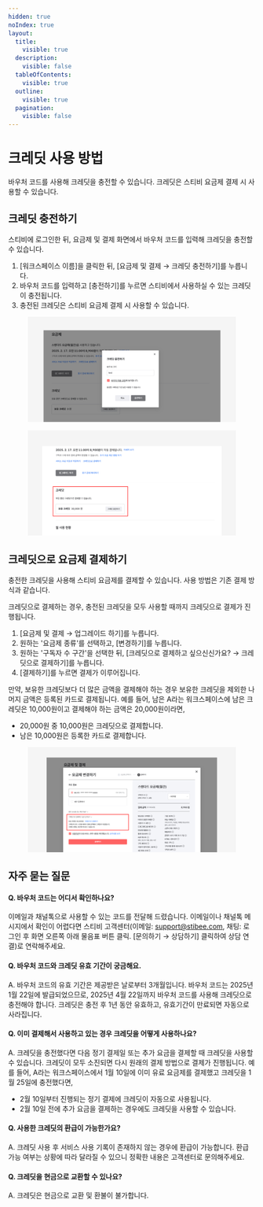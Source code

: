 ```yaml
---
hidden: true
noIndex: true
layout:
  title:
    visible: true
  description:
    visible: false
  tableOfContents:
    visible: true
  outline:
    visible: true
  pagination:
    visible: false
---
```


# 크레딧 사용 방법

바우처 코드를 사용해 크레딧을 충전할 수 있습니다. 크레딧은 스티비 요금제 결제 시 사용할 수 있습니다.&#x20;



## 크레딧 충전하기 <a href="#add-credit" id="add-credit"></a>

스티비에 로그인한 뒤, 요금제 및 결제 화면에서 바우처 코드를 입력해 크레딧을 충전할 수 있습니다.

1. \[워크스페이스 이름]을 클릭한 뒤, \[요금제 및 결제 → 크레딧 충전하기]를 누릅니다.
2. 바우처 코드를 입력하고 \[충전하기]를 누르면 스티비에서 사용하실 수 있는 크레딧이 충전됩니다.
3. 충전된 크레딧은 스티비 요금제 결제 시 사용할 수 있습니다.

<figure><img src="../.gitbook/assets/크레딧 사용 방법2.png" alt=""><figcaption></figcaption></figure>

<figure><img src="../.gitbook/assets/크레딧 사용 방법3.png" alt=""><figcaption></figcaption></figure>



## 크레딧으로 요금제 결제하기 <a href="#payment" id="payment"></a>

충전한 크레딧을 사용해 스티비 요금제를 결제할 수 있습니다.  사용 방법은 기존 결제 방식과 같습니다.

크레딧으로 결제하는 경우, 충전된 크레딧을 모두 사용할 때까지 크레딧으로 결제가 진행됩니다.&#x20;

1. \[요금제 및 결제 → 업그레이드 하기]를 누릅니다.
2. 원하는 '요금제 종류'를 선택하고, \[변경하기]를 누릅니다.
3. 원하는 '구독자 수 구간'을 선택한 뒤, \[크레딧으로 결제하고 싶으신신가요? → 크레딧으로 결제하기]를 누릅니다.
4. &#x20;\[결제하기]를 누르면 결제가 이루어집니다.

만약, 보유한 크레딧보다 더 많은 금액을 결제해야 하는 경우 보유한 크레딧을 제외한 나머지 금액은 등록된 카드로 결제됩니다. 예를 들어, 남은 A라는 워크스페이스에 남은 크레딧은 10,000원이고 결제해야 하는 금액은 20,000원이라면,

* 20,000원 중 10,000원은 크레딧으로 결제합니다.
* 남은 10,000원은 등록한 카드로 결제합니다.

<figure><img src="../.gitbook/assets/크레딧 사용 방법4.png" alt=""><figcaption></figcaption></figure>

## 자주 묻는 질문 <a href="#faq" id="faq"></a>

#### **Q. 바우처 코드는 어디서 확인하나요?**

이메일과 채널톡으로 사용할 수 있는 코드를 전달해 드렸습니다. 이메일이나 채널톡 메시지에서 확인이 어렵다면 스티비 고객센터(이메일: support@stibee.com, 채팅: 로그인 후 화면 오른쪽 아래 물음표 버튼 클릭. \[문의하기 → 상담하기] 클릭하여 상담 연결)로 연락해주세요.

#### **Q. 바우처 코드와 크레딧 유효 기간이 궁금해요.**

A. 바우처 코드의 유효 기간은 제공받은 날로부터 3개월입니다. 바우처 코드는 2025년 1월 22일에 발급되었으므로, 2025년 4월 22일까지 바우처 코드를 사용해 크레딧으로 충전해야 합니다. 크레딧은 충전 후 1년 동안 유효하고, 유효기간이 만료되면 자동으로 사라집니다.

#### **Q. 이미 결제해서 사용하고 있는 경우 크레딧을 어떻게 사용하나요?**&#x20;

A. 크레딧을 충전했다면 다음 정기 결제일 또는 추가 요금을 결제할 때 크레딧을 사용할 수 있습니다. 크레딧이 모두 소진되면 다시 원래의 결제 방법으로 결제가 진행됩니다. 예를 들어, A라는 워크스페이스에서 1월 10일에 이미 유료 요금제를 결제했고 크레딧을 1월 25일에 충전했다면,

* 2월 10일부터 진행되는 정기 결제에 크레딧이 자동으로 사용됩니다.
* 2월 10일 전에 추가 요금을 결제하는 경우에도 크레딧을 사용할 수 있습니다.

#### &#x20;**Q. 사용한 크레딧의 환급이 가능한가요?**

A. 크레딧 사용 후 서비스 사용 기록이 존재하지 않는 경우에 환급이 가능합니다. 환급 가능 여부는 상황에 따라 달라질 수 있으니 정확한 내용은 고객센터로 문의해주세요.

#### **Q. 크레딧을 현금으로 교환할 수 있나요?**

A. 크레딧은 현금으로 교환 및 환불이 불가합니다.

